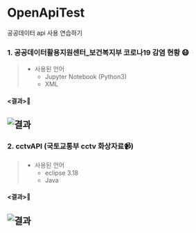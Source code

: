 # OpenApiTest
공공데이터 api 사용 연습하기

### 1. 공공데이터활용지원센터_보건복지부 코로나19 감염 현황 😷
> * 사용된 언어
>   * Jupyter Notebook (Python3)
>   * XML

#### <결과>🔻
![결과](https://user-images.githubusercontent.com/85046063/189018389-cd8478c6-1777-4b98-941a-daf2740bdd8e.png)
---------------------

### 2. cctvAPI (국토교통부 cctv 화상자료📹)
> * 사용된 언어
>   * eclipse 3.18
>   * Java

#### <결과>🔻
![결과](https://user-images.githubusercontent.com/85046063/196393421-56465877-a9c8-42e4-a71a-ec64b218db90.png)
---------------------
